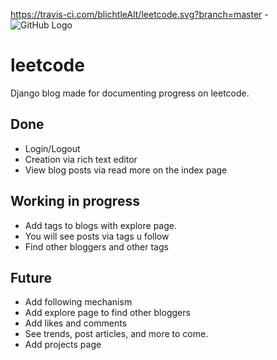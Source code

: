 https://travis-ci.com/blichtleAlt/leetcode.svg?branch=master - ![GitHub Logo](https://travis-ci.com/blichtleAlt/leetcode.svg?branch=master)


# leetcode
Django blog made for documenting progress on leetcode.

## Done
  - Login/Logout 
  - Creation via rich text editor
  - View blog posts via read more on the index page


## Working in progress
  - Add tags to blogs with explore page.
  - You will see posts via tags u follow
  - Find other bloggers and other tags


## Future
  - Add following mechanism
  - Add explore page to find other bloggers
  - Add likes and comments 
  - See trends, post articles, and more to come. 
  - Add projects page


